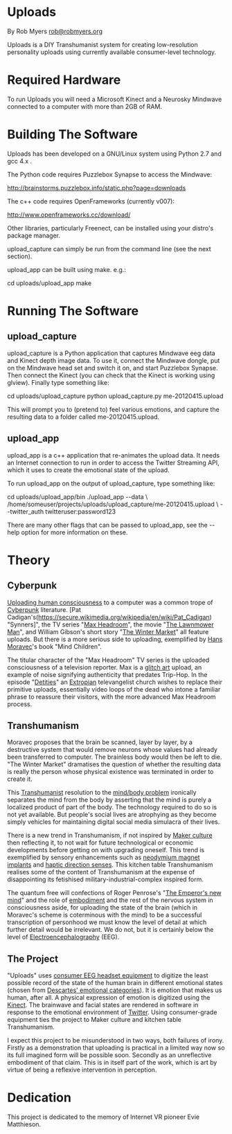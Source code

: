Uploads
=======

By Rob Myers <rob@robmyers.org>

Uploads is a DIY Transhumanist system for creating low-resolution personality uploads using currently available consumer-level technology.


Required Hardware
=================

To run Uploads you will need a Microsoft Kinect and a Neurosky Mindwave connected to a computer with more than 2GB of RAM.


Building The Software
=====================

Uploads has been developed on a GNU/Linux system using Python 2.7 and gcc 4.x . 

The Python code requires Puzzlebox Synapse to access the Mindwave:

http://brainstorms.puzzlebox.info/static.php?page=downloads

The c++ code requires OpenFrameworks (currently v007):

http://www.openframeworks.cc/download/

Other libraries, particularly Freenect, can be installed using your distro's package manager.

upload_capture can simply be run from the command line (see the next section).

upload_app can be built using make. e.g.:

cd uploads/upload_app
make


Running The Software
====================

upload_capture
--------------

upload_capture is a Python application that captures Mindwave eeg data and Kinect depth image data. To use it, connect the Mindwave dongle, put on the Mindwave head set and switch it on, and start Puzzlebox Synapse. Then connect the Kinect (you can check that the Kinect is working using glview). Finally type something like:

cd uploads/upload_capture
python upload_capture.py me-20120415.upload

This will prompt you to (pretend to) feel various emotions, and capture the resulting data to a folder called me-20120415.upload.

upload_app
----------

upload_app is a c++ application that re-animates the upload data. It needs an Internet connection to run in order to access the Twitter Streaming API, which it uses to create the emotional state of the upload.

To run upload_app on the output of upload_capture, type something like:

cd uploads/upload_app/bin
./upload_app --data \ 	    
  /home/someuser/projects/uploads/upload_capture/me-20120415.upload \ 
  --twitter_auth twitteruser:password123

There are many other flags that can be passed to upload_app, see the --help option for more information on these.


Theory
======

Cyberpunk
---------

[Uploading human consciousness](https://secure.wikimedia.org/wikipedia/en/wiki/Mind_uploading) to a computer was a common trope of [Cyberpunk](https://secure.wikimedia.org/wikipedia/en/wiki/Cyberpunk) literature. [Pat Cadigan's(https://secure.wikimedia.org/wikipedia/en/wiki/Pat_Cadigan) "Synners]", the TV series "[Max Headroom](https://secure.wikimedia.org/wikipedia/en/wiki/Max_Headroom_%28character%29)", the movie "[The Lawnmower Man](https://secure.wikimedia.org/wikipedia/en/wiki/The_Lawnmower_Man_%28film%29)", and William Gibson's short story "[The Winter Market](https://secure.wikimedia.org/wikipedia/en/wiki/The_Winter_Market)" all feature uploads. But there is a more serious side to uploading, exemplified by [Hans Moravec](https://secure.wikimedia.org/wikipedia/en/wiki/Hans_Moravec)'s book "Mind Children".

The titular character of the "Max Headroom" TV series is the uploaded consciousness of a television reporter. Max is a [glitch art](https://secure.wikimedia.org/wikipedia/en/wiki/Glitch_art) upload, an example of noise signifying authenticity that predates Trip-Hop. In the episode "[Detities](http://www.maxheadroom.com/mh_episode_22.html)" an [Extropian](https://secure.wikimedia.org/wikipedia/en/wiki/Extropianism) televangelist church wishes to replace their primitive uploads, essentially video loops of the dead who intone a familiar phrase to reassure their visitors, with the more advanced Max Headroom process.

Transhumanism
-------------

Moravec proposes that the brain be scanned, layer by layer, by a destructive system that would remove neurons whose values had already been transferred to computer. The brainless body would then be left to die. "The Winter Market" dramatises the question of whether the resulting data is really the person whose physical existence was terminated in order to create it.

This [Transhumanist](https://secure.wikimedia.org/wikipedia/en/wiki/Transhumanism) resolution to the [mind/body problem](https://secure.wikimedia.org/wikipedia/en/wiki/Mind_body_problem) ironically separates the mind from the body by asserting that the mind is purely a localized product of part of the body. The technology required to do so is not yet available. But people's social lives are atrophying as they become simply vehicles for maintaining digital social media simulacra of their lives.

There is a new trend in Transhumanism, if not inspired by [Maker culture](https://secure.wikimedia.org/wikipedia/en/wiki/Maker_subculture) then reflecting it, to not wait for future technological or economic developments before getting on with upgrading oneself. This trend is exemplified by sensory enhancements such as [neodymium magnet implants](http://www.stevehaworth.com/wordpress/index.php/welcome-from-steve-haworth/magnetic-faq) and [haptic direction senses](http://sensebridge.net/projects/northpaw/). This kitchen table Transhumanism realises some of the content of Transhumanism at the expense of disappointing its fetishised military-industrial-complex inspired form.

The quantum free will confections of Roger Penrose's "[The Emperor's new mind](https://secure.wikimedia.org/wikipedia/en/wiki/The_Emperor%27s_New_Mind)" and the role of [embodiment](https://secure.wikimedia.org/wikipedia/en/wiki/Embodied_cognition) and the rest of the nervous system in consciousness aside, for uploading the state of the brain (which in Moravec's scheme is coterminous with the mind) to be a successful transcription of personhood we must know the level of detail at which further detail would be irrelevant. We do not, but it is certainly below the level of [Electroencephalography](https://secure.wikimedia.org/wikipedia/en/wiki/Eeg) (EEG).

The Project
-----------

"Uploads" uses [consumer EEG headset equipment](http://store.neurosky.com/products/mindwave-1) to digitize the least possible record of the state of the human brain in different emotional states (chosen from [Descartes' emotional categories](https://secure.wikimedia.org/wikipedia/en/wiki/Emotion_classification#Basic_and_Complex_Emotions)). It is emotion that makes us human, after all. A physical expression of emotion is digitized using the [Kinect](http://www.xbox.com/kinect). The brainwave and facial states are rendered in software in response to the emotional environment of [Twitter](https://twitter.com/). Using consumer-grade equipment ties the project to Maker culture and kitchen table Transhumanism.

I expect this project to be misunderstood in two ways, both failures of irony. Firstly as a demonstration that uploading is practical in a limited way now so its full imagined form will be possible soon. Secondly as an unreflective embodiment of that claim. This is in itself part of the work, which is art by virtue of being a reflexive intervention in perception.

Dedication
==========

This project is dedicated to the memory of Internet VR pioneer Evie Matthieson.
